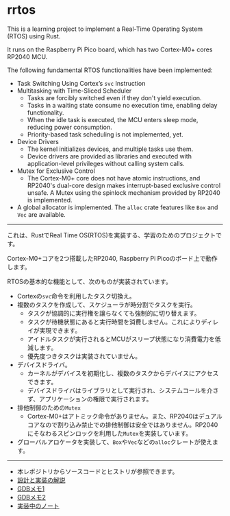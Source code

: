 rrtos
=====

This is a learning project to implement a Real-Time Operating System (RTOS) using Rust.

It runs on the Raspberry Pi Pico board, which has two Cortex-M0+ cores RP2040 MCU.

The following fundamental RTOS functionalities have been implemented:
* Task Switching Using Cortex’s `svc` Instruction
* Multitasking with Time-Sliced Scheduler
    + Tasks are forcibly switched even if they don't yield execution.
    + Tasks in a waiting state consume no execution time, enabling delay functionality.
    + When the idle task is executed, the MCU enters sleep mode, reducing power consumption.
    + Priority-based task scheduling is not implemented, yet.
* Device Drivers
    + The kernel initializes devices, and multiple tasks use them.
    + Device drivers are provided as libraries and executed with application-level privileges without calling system calls.
* Mutex for Exclusive Control
    + The Cortex-M0+ core does not have atomic instructions, and RP2040's dual-core design makes interrupt-based exclusive control unsafe. A Mutex using the spinlock mechanism provided by RP2040 is implemented.
* A global allocator is implemented. The `alloc` crate features like `Box` and `Vec` are available.


----

これは、RustでReal Time OS(RTOS)を実装する、学習のためのプロジェクトです。

Cortex-M0+コアを2つ搭載したRP2040, Raspberry Pi Picoのボード上で動作します。

RTOSの基本的な機能として、次のものが実装されています。

* Cortexの`svc`命令を利用したタスク切換え。
* 複数のタスクを作成して、スケジューラが時分割でタスクを実行。
    + タスクが協調的に実行権を譲らなくても強制的に切り替えます。
    + タスクが待機状態にあると実行時間を消費しません。これによりディレイが実現できます。
    + アイドルタスクが実行されるとMCUがスリープ状態になり消費電力を低減します。
    + 優先度つきタスクは実装されていません。
* デバイスドライバ。
    + カーネルがデバイスを初期化し、複数のタスクからデバイスにアクセスできます。
    + デバイスドライバはライブラリとして実行され、システムコールを介さず、アプリケーションの権限で実行されます。
* 排他制御のための`Mutex`
    + Cortex-M0+はアトミック命令がありません。また、RP2040はデュアルコアなので割り込み禁止での排他制御は安全ではありません。RP2040にそなわるスピンロックを利用した`Mutex`を実装しています。
* グローバルアロケータを実装して、`Box`や`Vec`などの`alloc`クレートが使えます。

---

* 本レポジトリからソースコードとヒストリが参照できます。
* [設計と実装の解説]()
* [GDBメモ1]()
* [GDBメモ2]()
* [実装中のノート]()